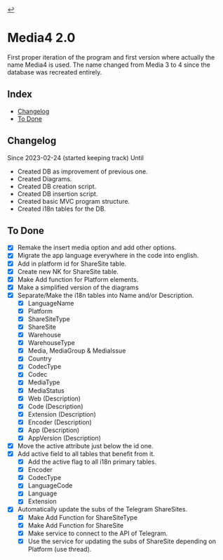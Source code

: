 [//]: # ( -*- coding: utf-8 -*- )
[//]: # ( ---------------------------------------------------------------------- )
[//]: # (+ Autor:  	Ran# )
[//]: # (+ Creado: 	2023/02/24 15:59:53.402052 )
[//]: # (+ Editado:	2023/02/26 15:25:34.083621 )
[//]: # ( ---------------------------------------------------------------------- )

[↩️](../index.md#versions)

# Media4 2.0

First proper iteration of the program and first version where actually the name Media4 is used.
The name changed from Media 3 to 4 since the database was recreated entirely.

## Index
- [Changelog](#changelog)
- [To Done](#to-done)

## Changelog
Since 2023-02-24 (started keeping track)
Until

- Created DB as improvement of previous one.
- Created Diagrams.
- Created DB creation script.
- Created DB insertion script.
- Created basic MVC program structure.
- Created i18n tables for the DB.

## To Done
- [X] Remake the insert media option and add other options.
- [X] Migrate the app language everywhere in the code into english.
- [X] Add in platform id for ShareSite table.
- [X] Create new NK for ShareSite table.
- [X] Make Add function for Platform elements.
- [X] Make a simplified version of the diagrams
- [X] Separate/Make the i18n tables into Name and/or Description.
    - [X] LanguageName
    - [X] Platform
    - [X] ShareSiteType
    - [X] ShareSite
    - [X] Warehouse
    - [X] WarehouseType
    - [X] Media, MediaGroup & MediaIssue
    - [X] Country
    - [X] CodecType
    - [X] Codec
    - [X] MediaType
    - [X] MediaStatus
    - [X] Web (Description)
    - [X] Code (Description)
    - [X] Extension (Description)
    - [X] Encoder (Description)
    - [X] App (Description)
    - [X] AppVersion (Description)
- [X] Move the active attribute just below the id one.
- [X] Add active field to all tables that benefit from it.
    - [X] Add the active flag to all i18n primary tables.
    - [X] Encoder
    - [X] CodecType
    - [X] LanguageCode
    - [X] Language
    - [X] Extension
- [X] Automatically update the subs of the Telegram ShareSites.
    - [X] Make Add Function for ShareSiteType
    - [X] Make Add Function for ShareSite
    - [X] Make service to connect to the API of Telegram.
    - [X] Use the service for updating the subs of ShareSite depending on Platform (use thread).
